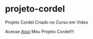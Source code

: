 # projeto-cordel
 Projeto Cordel Criado no Curso em Video

Acesse <a href="https://douglasgunzel.github.io/projeto-cordel/projeto/" target='_blank'>Aqui</a> Meu Projeto Cordel!!!
